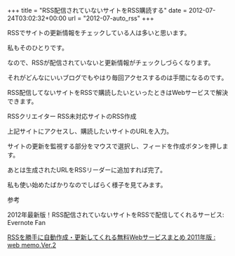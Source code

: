 +++
title = "RSS配信されていないサイトをRSS購読する"
date = 2012-07-24T03:02:32+00:00
url = "2012-07-auto_rss"
+++

RSSでサイトの更新情報をチェックしている人は多いと思います。

私もそのひとりです。

なので、RSSが配信されていないと更新情報がチェックしづらくなります。

それがどんなにいいブログでもやはり毎回アクセスするのは手間になるのです。

RSS配信してないサイトをRSSで購読したいといったときはWebサービスで解決できます。

  RSSクリエイター RSS未対応サイトのRSS作成

上記サイトにアクセスし、購読したいサイトのURLを入力。

サイトの更新を監視する部分をマウスで選択し、フィードを作成ボタンを押します。

あとは生成されたURLをRSSリーダーに追加すれば完了。

私も使い始めたばかりなのでしばらく様子を見てみます。

参考

  2012年最新版！RSS配信されていないサイトをRSSで配信してくれるサービス: Evernote Fan

  [RSSを勝手に自動作成・更新してくれる無料Webサービスまとめ 2011年版 : web memo.Ver.2](http://128bit.blog41.fc2.com/blog-entry-272.html)

